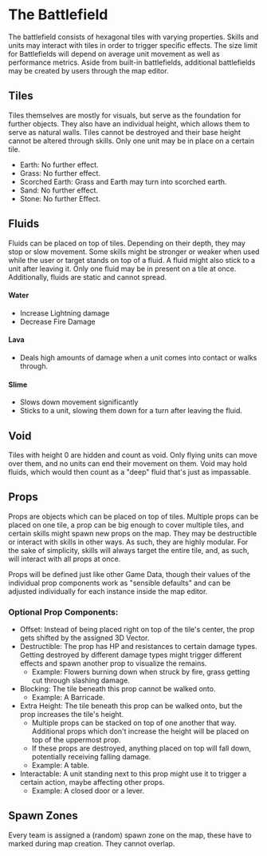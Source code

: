 # The Battlefield

The battlefield consists of hexagonal tiles with varying properties. Skills and units may interact with tiles in order
to trigger specific effects. The size limit for Battlefields will depend on average unit movement as well as performance
metrics. Aside from built-in battlefields, additional battlefields may be created by users through the map editor.

## Tiles

Tiles themselves are mostly for visuals, but serve as the foundation for further objects. They also have an individual
height, which allows them to serve as natural walls. Tiles cannot be destroyed and their base height cannot be altered
through skills. Only one unit may be in place on a certain tile.

- Earth: No further effect.
- Grass: No further effect.
- Scorched Earth: Grass and Earth may turn into scorched earth.
- Sand: No further effect.
- Stone: No further Effect.

## Fluids

Fluids can be placed on top of tiles. Depending on their depth, they may stop or slow movement. Some skills might be
stronger or weaker when used while the user or target stands on top of a fluid. A fluid might also stick to a unit after
leaving it. Only one fluid may be in present on a tile at once. Additionally, fluids are static and cannot spread.

#### Water

- Increase Lightning damage
- Decrease Fire Damage

#### Lava

- Deals high amounts of damage when a unit comes into contact or walks through.

#### Slime

- Slows down movement significantly
- Sticks to a unit, slowing them down for a turn after leaving the fluid.

## Void

Tiles with height 0 are hidden and count as void. Only flying units can move over them, and no units can end their
movement on them. Void may hold fluids, which would then count as a "deep" fluid that's just as impassable.

## Props

Props are objects which can be placed on top of tiles. Multiple props can be placed on one tile, a prop can be big
enough to cover multiple tiles, and certain skills might spawn new props on the map. They may be destructible or
interact with skills in other ways. As such, they are highly modular. For the sake of simplicity, skills will always
target the entire tile, and, as such, will interact with all props at once.

Props will be defined just like other Game Data, though their values of the individual prop components work as "sensible
defaults" and can be adjusted individually for each instance inside the map editor.

### Optional Prop Components:

- Offset: Instead of being placed right on top of the tile's center, the prop gets shifted by the assigned 3D Vector.
- Destructible: The prop has HP and resistances to certain damage types. Getting destroyed by different damage types
  might trigger different effects and spawn another prop to visualize the remains.
    - Example: Flowers burning down when struck by fire, grass getting cut through slashing damage.
- Blocking: The tile beneath this prop cannot be walked onto.
    - Example: A Barricade.
- Extra Height: The tile beneath this prop can be walked onto, but the prop increases the tile's height.
    - Multiple props can be stacked on top of one another that way. Additional props which don't increase the height
      will be placed on top of the uppermost prop.
    - If these props are destroyed, anything placed on top will fall down, potentially receiving falling damage.
    - Example: A table.
- Interactable: A unit standing next to this prop might use it to trigger a certain action, maybe affecting other props.
    - Example: A closed door or a lever.

## Spawn Zones

Every team is assigned a (random) spawn zone on the map, these have to marked during map creation. They cannot overlap.
